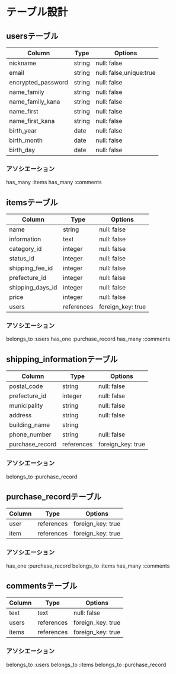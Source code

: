 # テーブル設計

## usersテーブル

| Column            | Type   | Options     |
| ----------------- | ------ | ----------- |
| nickname          | string | null: false |
| email             | string | null: false,unique:true |
| encrypted_password| string | null: false |
| name_family       | string | null: false |
| name_family_kana  | string | null: false |
| name_first        | string | null: false |
| name_first_kana   | string | null: false |
| birth_year        | date   | null: false |
| birth_month       | date   | null: false |
| birth_day         | date   | null: false |

### アソシエーション
has_many :items
has_many :comments

## itemsテーブル


| Column           | Type      | Options     |
| ---------------- | --------- | ----------- |
| name             | string    | null: false |
| information      | text      | null: false |
| category_id      | integer   | null: false |
| status_id        | integer   | null: false |
| shipping_fee_id  | integer   | null: false |
| prefecture_id    | integer   | null: false |
| shipping_days_id | integer   | null: false |
| price            | integer   | null: false |
| users            | references| foreign_key: true  |

### アソシエーション
belongs_to :users
has_one :purchase_record
has_many :comments

## shipping_informationテーブル

| Column           | Type      | Options     |
| ---------------- | --------- | ----------- |
| postal_code      | string    | null: false |
| prefecture_id    | integer   | null: false |
| municipality     | string    | null: false |
| address          | string    | null: false |
| building_name    | string    |             |
| phone_number     | string    | null: false |
| purchase_record  | references| foreign_key: true |

### アソシエーション
belongs_to :purchase_record

## purchase_recordテーブル

| Column           | Type      | Options     |
| ---------------- | --------- | ----------- |
| user             | references| foreign_key: true |
| item             | references| foreign_key: true |

### アソシエーション
has_one :purchase_record
belongs_to :items
has_many :comments

## commentsテーブル

| Column           | Type      | Options     |
| ---------------- | --------- | ----------- |
| text             | text      | null: false |
| users            | references| foreign_key: true |
| items            | references| foreign_key: true |

### アソシエーション
belongs_to :users
belongs_to :items
belongs_to :purchase_record